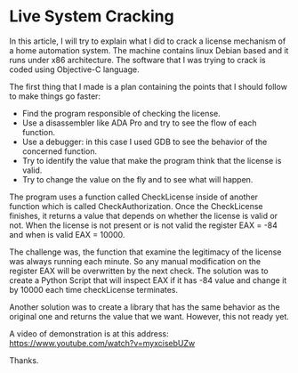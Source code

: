 # Live System Cracking


In this article, I will try to explain what I did to crack a license mechanism of a home automation system.
The machine contains linux Debian based and it runs under x86 architecture. The software that I was trying to crack is coded using Objective-C language. 

The first thing that I made is a plan containing the points that I should follow to make things go faster:
- Find the program responsible of checking the license.
- Use a disassembler like ADA Pro and try to see the flow of each function.
- Use a debugger: in this case I used GDB to see the behavior of the concerned function.
- Try to identify the value that make the program think that the license is valid.
- Try to change the value on the fly and to see what will happen.

The program uses a function called CheckLicense inside of another function which is called CheckAuthorization. Once the CheckLicense finishes, it returns a value that depends on whether the license is valid or not. When the license is not present or is not valid the register EAX = -84 and when is valid EAX = 10000. 

The challenge was, the function that examine the legitimacy of the license was always running each minute. So any manual modification on the register EAX will be overwritten by the next check. The solution was to create a Python Script that will inspect EAX if it has -84 value and change it by 10000 each time checkLicense terminates.

Another solution was to create a library that has the same behavior as the original one and returns the value that we want. However, this not ready yet. 

A video of demonstration is at this address: https://www.youtube.com/watch?v=myxcisebUZw

Thanks.




